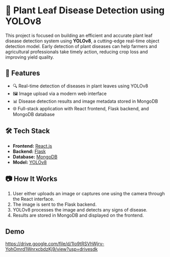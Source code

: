 # 🌿 Plant Leaf Disease Detection using YOLOv8

This project is focused on building an efficient and accurate plant leaf disease detection system using **YOLOv8**, a cutting-edge real-time object detection model. Early detection of plant diseases can help farmers and agricultural professionals take timely action, reducing crop loss and improving yield quality.

## 🚀 Features

- 🔍 Real-time detection of diseases in plant leaves using YOLOv8
- 🖼️ Image upload via a modern web interface
- 📊 Disease detection results and image metadata stored in MongoDB
- 🌐 Full-stack application with React frontend, Flask backend, and MongoDB database

## 🛠️ Tech Stack

- **Frontend:** [React.js](https://reactjs.org/)
- **Backend:** [Flask](https://flask.palletsprojects.com/)
- **Database:** [MongoDB](https://www.mongodb.com/)
- **Model:** [YOLOv8](https://github.com/ultralytics/ultralytics)

## 📷 How It Works

1. User either uploads an image or captures one using the camera through the React interface.
2. The image is sent to the Flask backend.
3. YOLOv8 processes the image and detects any signs of disease.
4. Results are stored in MongoDB and displayed on the frontend.

## Demo  
https://drive.google.com/file/d/1Io9tRSVhWjrv-YohOmrd1WnrxcbdzKj9/view?usp=drivesdk


